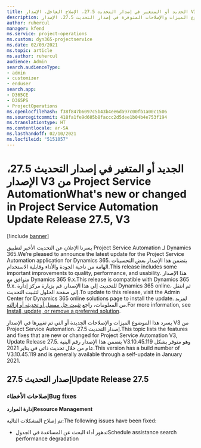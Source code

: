 ```yaml
---
title: الجديد أو المتغير في إصدار التحديث 27.5، الإصلاح العاجل، الإصدار V3 من Project Service Automation
description: يسرد هذا الموضوع الميزات والإصلاحات المتوفرة في إصدار التحديث 27.5، الإصدار V3 من Project Service Automation.
author: ruhercul
manager: kfend
ms.service: project-operations
ms.custom: dyn365-projectservice
ms.date: 02/03/2021
ms.topic: article
ms.author: ruhercul
audience: Admin
search.audienceType:
- admin
- customizer
- enduser
search.app:
- D365CE
- D365PS
- ProjectOperations
ms.openlocfilehash: f38f847b6097c5b43b4ee6da97c00fb1a00c1506
ms.sourcegitcommit: 418fa1fe9d605b8faccc2d5dee1b04b4e753f194
ms.translationtype: HT
ms.contentlocale: ar-SA
ms.lasthandoff: 02/10/2021
ms.locfileid: "5151057"
---
```

# <a name="whats-new-or-changed-in-project-service-automation-update-release-275-v3"></a><span data-ttu-id="d2224-103">الجديد أو المتغير في إصدار التحديث 27.5، الإصدار V3 من Project Service Automation</span><span class="sxs-lookup"><span data-stu-id="d2224-103">What's new or changed in Project Service Automation Update Release 27.5, V3</span></span>

[!include [banner](../includes/psa-now-project-operations.md)]

<span data-ttu-id="d2224-104">يسرنا الإعلان عن التحديث الأخير لتطبيق Project Service Automation لـ Dynamics 365.</span><span class="sxs-lookup"><span data-stu-id="d2224-104">We’re pleased to announce the latest update for the Project Service Automation application for Dynamics 365.</span></span> <span data-ttu-id="d2224-105">يتضمن هذا الإصدار بعض التحسينات الهامة من ناحية الجودة والأداء وقابلية الاستخدام.</span><span class="sxs-lookup"><span data-stu-id="d2224-105">This release includes some important improvements to quality, performance, and usability.</span></span> <span data-ttu-id="d2224-106">هذا الإصدار متوافق مع Dynamics 365 9.x.</span><span class="sxs-lookup"><span data-stu-id="d2224-106">This release is compatible with Dynamics 365 9.x.</span></span> <span data-ttu-id="d2224-107">للتحديث إلى هذا الإصدار، قم بزيارة مركز إدارة Dynamics 365 online، ثم انتقل إلى صفحة الحلول لتثبيت التحديث.</span><span class="sxs-lookup"><span data-stu-id="d2224-107">To update to this release, visit the Admin Center for Dynamics 365 online solutions page to install the update.</span></span> <span data-ttu-id="d2224-108">لمزيد من المعلومات، راجع [تثبيت حل مفضل أو تحديثه أو إزالته](https://docs.microsoft.com/power-platform/admin/install-remove-preferred-solution).</span><span class="sxs-lookup"><span data-stu-id="d2224-108">For more information, see [Install, update, or remove a preferred solution](https://docs.microsoft.com/power-platform/admin/install-remove-preferred-solution).</span></span>

<span data-ttu-id="d2224-109">يسرد هذا الموضوع الميزات والإصلاحات الجديدة أو التي تم تغييرها في الإصدار V3 من Project Service Automation، إصدار التحديث 27.5.</span><span class="sxs-lookup"><span data-stu-id="d2224-109">This topic lists the features and fixes that are new or changed for Project Service Automation V3, Update Release 27.5.</span></span> <span data-ttu-id="d2224-110">يتضمن هذا الإصدار رقم البنية V3.10.45.119 وهو متوفر بشكل عام من خلال تحديث ذاتي في يناير 2021.</span><span class="sxs-lookup"><span data-stu-id="d2224-110">This version has a build number of V3.10.45.119 and is generally available through a self-update in January 2021.</span></span>

## <a name="update-release-275"></a><span data-ttu-id="d2224-111">إصدار التحديث 27.5</span><span class="sxs-lookup"><span data-stu-id="d2224-111">Update Release 27.5</span></span>

### <a name="bug-fixes"></a><span data-ttu-id="d2224-112">إصلاحات الأخطاء</span><span class="sxs-lookup"><span data-stu-id="d2224-112">Bug fixes</span></span>


<span data-ttu-id="d2224-113">**إدارة الموارد**</span><span class="sxs-lookup"><span data-stu-id="d2224-113">**Resource Management**</span></span>

<span data-ttu-id="d2224-114">تم إصلاح المشكلات التالية:</span><span class="sxs-lookup"><span data-stu-id="d2224-114">The following issues have been fixed:</span></span>

- <span data-ttu-id="d2224-115">تدهور أداء البحث عن المساعدة في الجدول</span><span class="sxs-lookup"><span data-stu-id="d2224-115">Schedule assistance search performance degradation</span></span>
